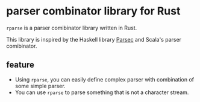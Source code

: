 # parser combinator library for Rust
`rparse` is a parser comibinator library written in Rust.

This library is inspired by the Haskell library [Parsec](https://hackage.haskell.org/package/parsec) and Scala's parser comibinator.

## feature
- Using `rparse`, you can easily define complex parser with combination of some simple parser.
- You can use `rparse` to parse something that is not a character stream.
